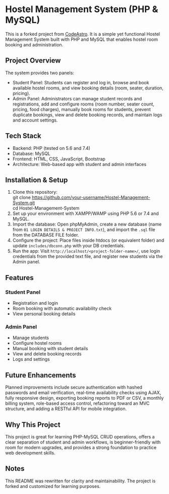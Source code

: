 # Hostel Management System (PHP & MySQL)

This is a forked project from [CodeAstro](https://codeastro.com/hostel-management-system-in-php-with-source-code/). It is a simple yet functional Hostel Management System built with PHP and MySQL that enables hostel room booking and administration.

## Project Overview
The system provides two panels:
- Student Panel: Students can register and log in, browse and book available hostel rooms, and view booking details (room, seater, duration, pricing).
- Admin Panel: Administrators can manage student records and registrations, add and configure rooms (room number, seater count, pricing, food charges), manually book rooms for students, prevent duplicate bookings, view and delete booking records, and maintain logs and account settings.

## Tech Stack
- Backend: PHP (tested on 5.6 and 7.4)
- Database: MySQL
- Frontend: HTML, CSS, JavaScript, Bootstrap
- Architecture: Web-based app with student and admin interfaces

## Installation & Setup
1. Clone this repository:  
   git clone https://github.com/your-username/Hostel-Management-System.git  
   cd Hostel-Management-System  
2. Set up your environment with XAMPP/WAMP using PHP 5.6 or 7.4 and MySQL.  
3. Import the database: Open phpMyAdmin, create a new database (name from `01 LOGIN DETAILS & PROJECT INFO.txt`), and import the `.sql` file from the DATABASE FILE folder.  
4. Configure the project: Place files inside htdocs (or equivalent folder) and update `includes/dbconn.php` with your DB credentials.  
5. Run the app: Visit `http://localhost/<project-folder-name>/`, use login credentials from the provided text file, and register new students via the Admin panel.  

## Features
### Student Panel
- Registration and login  
- Room booking with automatic availability check  
- View personal booking details  
### Admin Panel
- Manage students  
- Configure hostel rooms  
- Manual booking with student details  
- View and delete booking records  
- Logs and settings  

## Future Enhancements
Planned improvements include secure authentication with hashed passwords and email verification, real-time availability checks using AJAX, fully responsive design, exporting booking reports to PDF or CSV, a monthly billing system, role-based access control, refactoring toward an MVC structure, and adding a RESTful API for mobile integration.

## Why This Project
This project is great for learning PHP-MySQL CRUD operations, offers a clear separation of student and admin workflows, is beginner-friendly with room for modern upgrades, and provides a strong foundation to practice web development skills.

## Notes
This README was rewritten for clarity and maintainability. The project is forked and customized for learning purposes.
